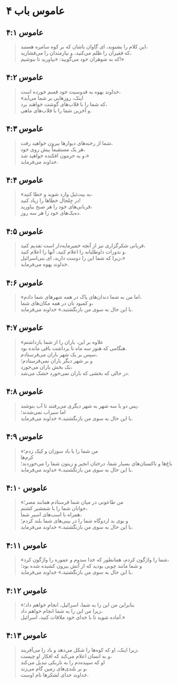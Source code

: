 # عاموس باب ۴

## عاموس ۴:۱

> این کلام را بشنوید، ای گاوان باشان که بر کوه سامره هستید،  
> که فقیران را ظلم می‌کنید، و نیازمندان را می‌فشارید،  
> که به شوهران خود می‌گویید: «بیاورید تا بنوشیم!»

## عاموس ۴:۲

> خداوند یهوه به قدوسیت خود قسم خورده است،  
> «اینک، روزهایی بر شما می‌آید  
> که شما را با قلاب‌های گوشت خواهند برد،  
> و آخرین شما را با قلاب‌های ماهی.

## عاموس ۴:۳

> شما از رخنه‌های دیوارها بیرون خواهید رفت،  
> هر یک مستقیماً پیش روی خود،  
> و به حرمون افکنده خواهید شد،»  
> خداوند می‌فرماید.

## عاموس ۴:۴

> «به بیت‌ئیل وارد شوید و خطا کنید،  
> در جِلجال خطاها را زیاد کنید!  
> قربانی‌های خود را هر صبح بیاورید،  
> ده‌یک‌های خود را هر سه روز.

## عاموس ۴:۵

> قربانی شکرگزاری نیز از آنچه خمیرمایه‌دار است تقدیم کنید،  
> و نذورات داوطلبانه را اعلام کنید، آنها را اعلام کنید.  
> زیرا که شما این را دوست دارید، ای بنی‌اسرائیل،»  
> خداوند یهوه می‌فرماید.

## عاموس ۴:۶

> «اما من به شما دندان‌های پاک در همه شهرهای شما دادم،  
> و کمبود نان در همه مکان‌های شما،  
> با این حال به سوی من بازنگشتید،» خداوند می‌فرماید.

## عاموس ۴:۷

> «علاوه بر این، باران را از شما بازداشتم  
> هنگامی که هنوز سه ماه تا برداشت باقی مانده بود.  
> سپس بر یک شهر باران می‌فرستادم،  
> و بر شهر دیگر باران نمی‌فرستادم؛  
> یک بخش باران می‌خورد،  
> در حالی که بخشی که باران نمی‌خورد خشک می‌شد.

## عاموس ۴:۸

> پس دو یا سه شهر به شهر دیگری می‌رفتند تا آب بنوشند،  
> اما سیراب نمی‌شدند؛  
> با این حال به سوی من بازنگشتید،» خداوند می‌فرماید.

## عاموس ۴:۹

> «من شما را با باد سوزان و کپک زدم؛  
> کرم‌ها  
> باغ‌ها و تاکستان‌های بسیار شما، درختان انجیر و زیتون شما را می‌خوردند؛  
> با این حال به سوی من بازنگشتید،» خداوند می‌فرماید.

## عاموس ۴:۱۰

> «من طاعونی در میان شما فرستادم همانند مصر؛  
> جوانان شما را با شمشیر کشتم،  
> همراه با اسب‌های اسیر شما،  
> و بوی بد اردوگاه شما را در بینی‌های شما بلند کردم؛  
> با این حال به سوی من بازنگشتید،» خداوند می‌فرماید.

## عاموس ۴:۱۱

> «شما را واژگون کردم، همانطور که خدا سدوم و عموره را واژگون کرد،  
> و شما مانند چوبی بودید که از آتش بیرون کشیده شده بود؛  
> با این حال به سوی من بازنگشتید،» خداوند می‌فرماید.

## عاموس ۴:۱۲

> «بنابراین من این را به شما، اسرائیل، انجام خواهم داد؛  
> زیرا من این را به شما انجام خواهم داد،  
> آماده شوید تا با خدای خود ملاقات کنید، اسرائیل.»

## عاموس ۴:۱۳

> زیرا اینک، او که کوه‌ها را شکل می‌دهد و باد را می‌آفریند،  
> و به انسان اعلام می‌کند که افکار او چیست،  
> او که سپیده‌دم را به تاریکی تبدیل می‌کند  
> و بر بلندی‌های زمین گام می‌زند،  
> خداوند خدای لشکرها نام اوست.
